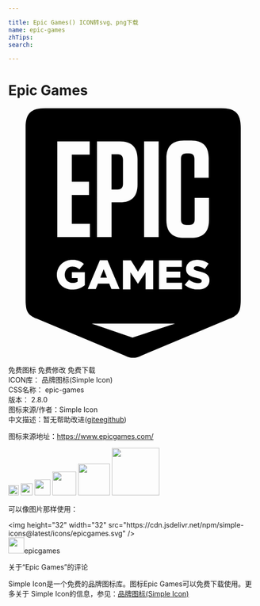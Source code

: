 ```yaml
---

title: Epic Games() ICON转svg、png下载
name: epic-games
zhTips: 
search: 

---
```


# Epic Games  <small style="font-size: 60%;font-weight: 100"></small>

<div id="svg" class="svg-wrap">
<svg role="img" xmlns="http://www.w3.org/2000/svg" viewBox="0 0 24 24"><title>Epic Games icon</title><path d="M3.538 0C2.166 0 1.66.506 1.66 1.878v16.565c0 .155.007.299.019.431.034.302.037.593.317.922.026.038.31.246.31.246.151.076.257.128.43.2l8.334 3.492c.431.197.613.276.926.265H12c.317.011.499-.068.93-.265l8.333-3.492c.174-.072.276-.124.431-.2 0 0 .284-.212.31-.246.28-.329.283-.62.317-.922.012-.132.02-.276.02-.43V1.877C22.34.506 21.833 0 20.461 0zm13.356 3.11h.68c1.134 0 1.686.552 1.686 1.697v1.879h-1.372V4.883c0-.367-.17-.537-.525-.537h-.234c-.367 0-.537.17-.537.537v5.813c0 .366.17.536.537.536h.26c.352 0 .522-.17.522-.536v-2.08h1.376v2.144c0 1.145-.564 1.708-1.701 1.708h-.692c-1.141 0-1.7-.567-1.7-1.708V4.819c0-1.142.559-1.709 1.7-1.709zm-12.188.076H7.82v1.277H6.104v2.604h1.652v1.274H6.104v2.774h1.739v1.274H4.706zm3.817 0h2.196c1.137 0 1.7.567 1.7 1.712v2.445c0 1.145-.563 1.709-1.7 1.709h-.794v3.337H8.523zm4.528 0h1.398v9.203h-1.398zm-3.13 1.24v3.39h.579c.351 0 .521-.17.521-.54v-2.31c0-.37-.17-.54-.521-.54zM6.066 14.58h.208l.046.007h.075l.038.012h.038l.038.011.037.008.034.007.034.008.034.007.038.012.03.007.03.012.038.011.03.015.039.015.034.015.03.02.038.014.026.02.038.018.03.02.034.018.03.023.03.019.03.022.031.023.03.026.03.023-.022.03-.027.027-.022.03-.027.03-.022.027-.023.026-.027.03-.022.03-.023.027-.026.03-.023.03-.027.03-.022.027-.023.03-.026.03-.023.031-.026.026-.023.03-.03-.022-.03-.026-.03-.02-.035-.022-.026-.019-.034-.019-.03-.019-.035-.019-.03-.015-.03-.015-.03-.011-.034-.012-.038-.01-.03-.008-.038-.008-.038-.008-.038-.003h-.041l-.046-.008h-.075l-.038.004h-.038l-.038.011-.034.008-.034.011-.037.011-.03.015-.038.016-.027.018-.03.02-.03.018-.027.023-.026.023-.027.022-.022.027-.03.026-.02.03-.018.027-.023.03-.015.034-.02.03-.018.034-.011.034-.016.034-.01.038-.005.038-.011.034-.008.042v.037l-.007.038v.09l.004.039.003.034.004.037.008.038.011.03.004.038.011.03.012.03.015.039.019.037.015.03.019.03.022.031.023.03.019.027.03.026.023.027.026.022.03.023.03.023.031.019.03.018.034.016.038.015.03.015.038.011.038.012.038.007.037.008.038.004.046.003h.124l.046-.007h.037l.038-.012.038-.007.038-.012.034-.007.034-.015.03-.015.038-.016.023-.015.03-.019v-.347h-.552v-.56h1.247v1.248l-.026.022-.03.023-.027.019-.03.023-.03.018-.03.023-.03.019-.031.019-.038.019-.034.019-.03.019-.038.015-.03.019-.038.015-.038.015-.038.015-.034.015-.034.011-.034.012-.037.011-.034.011-.038.012-.034.007-.038.008-.038.008-.038.007-.037.004-.038.004-.038.004-.045.003-.038.004-.042.004h-.196l-.042-.008h-.038l-.037-.007h-.038l-.038-.012-.038-.007-.038-.008-.037-.007-.03-.012-.038-.007-.038-.012-.034-.015-.034-.011-.038-.015-.034-.015-.038-.015-.03-.016-.038-.018-.026-.02-.038-.018-.027-.02-.03-.018-.03-.023-.03-.023-.034-.022-.023-.023-.03-.023-.027-.026-.026-.023-.027-.026-.022-.027-.027-.026-.022-.03-.023-.027-.019-.03-.023-.03-.019-.03-.018-.03-.02-.035-.018-.03-.015-.034-.015-.034-.016-.034-.015-.034-.011-.03-.015-.034-.008-.034-.011-.034-.008-.038-.011-.034-.008-.038-.003-.034-.008-.038-.004-.034-.003-.038-.004-.037-.004-.038v-.208l.008-.038v-.041l.01-.038v-.038l.012-.038.012-.037.007-.038.011-.034.012-.038.011-.034.015-.038.015-.034.016-.034.015-.034.015-.034.019-.034.019-.03.018-.03.02-.03.018-.03.023-.031.023-.03.022-.03.027-.027.022-.026.023-.027.03-.026.023-.027.03-.023.027-.026.03-.023.03-.022.03-.02.03-.022.03-.019.031-.019.034-.019.038-.019.03-.018.038-.016.034-.015.038-.019.03-.01.038-.012.034-.015.034-.008.034-.011.038-.008.034-.011.037-.008h.038l.038-.011h.038l.038-.008h.037zm11.989.007h.207l.046.008h.075l.038.011h.045l.038.012.034.007.038.008.038.007.034.008.038.011.037.012.03.007.038.015.038.012.03.015.038.015.038.015.034.02.027.014.037.02.034.018.03.019.035.023.03.018.03.023.03.023.03.022-.022.03-.019.031-.023.03-.022.03-.023.034-.019.03-.023.03-.022.031-.02.03-.022.03-.023.03-.022.031-.02.034-.022.03-.026.03-.02.03-.022.031-.03-.023-.034-.019-.03-.018-.03-.023-.035-.015-.03-.02-.038-.014-.026-.015-.038-.016-.03-.015-.03-.011-.034-.015-.038-.011-.038-.012-.038-.011-.041-.008-.038-.007-.038-.008-.038-.004-.037-.004-.034-.003h-.084l-.041.007-.038.008-.038.007-.03.016-.026.015-.034.03-.023.034-.015.034v.094l.019.042.015.023.026.026.038.02.03.018.038.015.038.015.049.015.03.008.03.011.038.008.03.011.038.008.042.011.041.011.042.012.042.007.037.012.042.011.038.008.037.011.038.011.038.012.038.011.034.011.038.012.037.015.038.019.038.015.038.019.038.019.03.019.03.018.034.023.027.02.034.026.026.026.03.03.027.027.019.03.026.038.019.026.015.038.019.026.011.038.012.03.007.038.008.038.007.038.004.038.004.037v.095l-.004.041-.004.038-.003.042-.008.038-.011.037-.008.038-.011.038-.015.034-.015.03-.016.034-.018.03-.023.03-.02.03-.018.031-.026.027-.023.026-.027.023-.03.026-.026.023-.03.023-.03.018-.031.023-.038.019-.03.015-.038.02-.038.014-.037.015-.038.012-.038.011-.03.011-.038.008-.038.008-.03.007-.038.008h-.038l-.037.007h-.038l-.038.008h-.28l-.037-.004-.038-.004-.042-.003-.038-.008-.037-.004-.038-.007-.038-.008-.042-.011-.037-.008-.038-.011-.038-.008-.038-.011-.037-.012-.038-.015-.034-.011-.038-.011-.038-.016-.03-.015-.038-.015-.03-.019-.038-.015-.034-.019-.026-.019-.038-.019-.027-.018-.034-.02-.03-.022-.03-.023-.03-.022-.03-.023-.027-.023-.03-.026.022-.03.027-.027.023-.03.026-.03.023-.027.022-.03.027-.03.023-.027.026-.03.023-.026.026-.03.023-.03.022-.027.027-.03.023-.03.026-.027.027-.03.026.022.038.023.026.023.038.022.03.02.034.022.03.019.035.015.03.019.034.015.038.015.03.015.038.011.03.016.038.01.037.012.038.012.038.007.038.008.038.007h.041l.038.012h.208l.038-.008.037-.008.03-.007.03-.011.027-.016.034-.022.02-.027.018-.03.011-.038v-.087l-.015-.037-.022-.03-.023-.023-.034-.023-.027-.015-.037-.015-.038-.015-.045-.02-.027-.007-.03-.008-.038-.01-.03-.008-.038-.012-.038-.007-.041-.012-.038-.007-.042-.012-.037-.007-.038-.012-.038-.007-.038-.012-.038-.01-.037-.008-.034-.012-.034-.011-.034-.012-.038-.015-.042-.015-.038-.015-.037-.015-.038-.019-.038-.019-.026-.019-.038-.019-.027-.022-.034-.02-.022-.022-.027-.026-.03-.027-.023-.026-.022-.027-.02-.026-.018-.03-.02-.034-.014-.027-.012-.03-.011-.034-.011-.03-.008-.038-.007-.034v-.038l-.008-.038v-.162l.004-.038.004-.038.007-.03.008-.038.011-.03.008-.038.015-.03.015-.038.015-.03.019-.038.019-.03.026-.03.02-.03.03-.03.026-.027.023-.03.034-.027.022-.019.034-.023.03-.022.03-.02.038-.018.03-.015.039-.019.03-.015.038-.012.037-.015.038-.011.027-.008.037-.007.03-.008.038-.007.038-.008.038-.004.038-.004.038-.003zm-9.237.027h.707l.015.034.015.034.015.034.011.038.015.034.015.034.016.034.015.034.011.034.019.037.015.034.015.035.008.034.015.034.019.034.015.037.015.034.011.034.015.034.02.034.01.034.016.038.011.038.015.03.02.038.014.03.015.038.012.038.011.03.019.038.015.03.015.038.011.03.016.038.019.038.015.034.011.034.011.034.015.034.02.034.014.037.016.035.01.034.016.034.015.034.015.034.015.037.012.034.015.034.019.034.015.034.015.034.008.038.015.034.019.034.015.034.011.034.015.034.015.038.02.038.01.03.016.038.011.03.015.038.019.038.015.03.011.038.016.03.011.038.019.03.015.038.011.038.015.03.016.038.018.03.016.038.01.037.012.03.015.038.02.03h-.783l-.02-.033-.01-.034-.016-.034-.015-.038-.011-.034-.015-.034-.015-.034-.012-.034-.015-.034-.015-.034-.011-.034-.015-.038-.015-.034-.012-.034-.015-.034H8.617l-.015.038-.011.03-.015.038-.019.037-.008.03-.015.039-.015.03-.011.038-.015.03-.015.038-.012.03-.015.038-.015.037-.015.03-.011.038h-.775l.015-.037.015-.034.015-.034.012-.038.01-.034.02-.034.015-.034.015-.034.011-.034.015-.038.02-.034.014-.034.012-.034.011-.034.015-.034.02-.038.014-.034.015-.034.012-.034.015-.034.015-.034.015-.038.015-.038.012-.03.015-.038.019-.03.015-.038.011-.037.011-.03.015-.038.02-.03.014-.038.016-.03.01-.038.016-.038.019-.03.011-.038.015-.03.012-.038.015-.038.019-.03.015-.038.011-.03.015-.038.012-.03.019-.038.015-.038.015-.034.011-.034.015-.034.02-.034.014-.034.008-.038.015-.034.015-.034.019-.034.015-.034.011-.034.016-.038.015-.037.015-.03.015-.038.011-.03.015-.038.015-.038.02-.03.014-.038.012-.03.011-.038.015-.03.02-.038.014-.038.012-.03.015-.038.015-.03.019-.038.011-.038.011-.03.016-.038zm2.192.019h.775l.022.03.02.034.022.03.019.034.019.03.019.034.018.03.023.035.019.03.019.03.019.034.019.03.026.034.015.03.02.035.022.03.023.03.015.034.022.03.02.034.014.03.027.035.019.03.019.034.019.03.018.03.023.034.019.03.019.035.019.03.019.034.022.03.02.034.018.03.023-.03.015-.038.023-.026.022-.038.02-.026.014-.038.027-.027.019-.037.015-.027.023-.03.022-.038.02-.026.018-.038.019-.027.023-.037.018-.027.02-.038.018-.026.02-.03.022-.038.019-.027.019-.037.022-.027.02-.038.018-.026.023-.03.019-.038.022-.027.02-.037.018-.027.02-.038.022-.026.019-.038.019-.026h.782v2.789h-.734v-1.64l-.018.026-.023.038-.019.026-.023.03-.019.038-.022.027-.02.03-.022.038-.019.026-.019.03-.026.03-.019.039-.023.026-.019.03-.018.038-.023.026-.019.03-.023.038-.019.027-.022.03-.02.038-.018.026-.023.03-.019.038-.022.027-.023.03-.019.03-.019.038-.023.027-.022.03-.015.038-.027.026-.019.03-.022.038-.02.027h-.014l-.023-.034-.019-.03-.023-.035-.019-.03-.022-.034-.02-.03-.022-.034-.019-.03-.022-.034-.02-.03-.026-.035-.015-.03-.023-.034-.022-.03-.02-.034-.022-.03-.019-.038-.022-.03-.02-.034-.022-.03-.019-.035-.023-.03-.018-.034-.023-.03-.019-.034-.023-.03-.019-.034-.022-.03-.02-.035-.022-.03-.019-.034-.026-.03-.015-.034-.023-.03v1.644h-.725v-2.76zm3.47 0h2.199v.63h-1.47v.447h1.322v.593H15.21v.48h1.489v.631h-2.215v-2.759zm-5.318.854l-.015.038-.012.03-.015.038-.015.037-.011.034-.015.034-.016.038-.015.038-.011.03-.015.038-.015.03-.012.038-.015.038-.015.03-.011.038-.015.03-.015.038-.016.038-.01.03-.016.038-.015.038-.011.03-.016.038h.643l-.015-.038-.012-.034-.015-.038-.015-.034-.011-.034-.015-.034-.015-.038-.012-.034-.015-.034-.015-.034-.011-.034-.015-.038-.012-.034-.015-.034-.015-.034-.011-.034-.015-.037-.015-.038-.012-.03-.015-.038-.015-.038-.011-.034zm-1.15 5.223h8.013l-4.09 1.35z"/></svg>
</div>
<detail full-name='epic-games'></detail>

<div class="detail-page">
<p>
<span><span class="badge-success badge">免费图标</span> <span class="badge-success badge">免费修改</span>  <span class="badge-success badge">免费下载</span> </span>
<br/>
<span>
ICON库：
<span class="badge-secondary badge">品牌图标(Simple Icon)</span> 
</span>
<br/>
<span>
CSS名称：
<span class="badge-secondary badge">epic-games</span> 
</span>

<br/>
<span>
版本：
<span class="badge-secondary badge">2.8.0</span> 
</span>
<br/>
<span>图标来源/作者：<span class="badge-light badge">Simple Icon</span></span> 
<br/>
<span class="zh-detail">中文描述：暂无<span class="help-link"><span>帮助改进</span>(<a href="https://gitee.com/liuwave/icon-helper/edit/master/json/brands/epic-games.json" target="_blank" rel="noopener noreferrer">gitee</a><a href="https://github.com/liuwave/icon-helper/edit/master/json/brands/epic-games.json" target="_blank" rel="noopener noreferrer">github</a></span>)</span><br/>
</p>
</div><div class="description description alert alert-light"><p>图标来源地址：<a href="https://www.epicgames.com/" target="_blank" rel="noopener noreferrer">https://www.epicgames.com/</a></p></div>
<div class="alert alert-dark">
<img height="21" width="21" src="https://cdn.jsdelivr.net/npm/simple-icons@latest/icons/epicgames.svg" />
<img height="24" width="24" src="https://cdn.jsdelivr.net/npm/simple-icons@latest/icons/epicgames.svg" />
<img height="32" width="32" src="https://cdn.jsdelivr.net/npm/simple-icons@latest/icons/epicgames.svg" />
<img height="48" width="48" src="https://cdn.jsdelivr.net/npm/simple-icons@latest/icons/epicgames.svg" />
<img height="64" width="64" src="https://cdn.jsdelivr.net/npm/simple-icons@latest/icons/epicgames.svg" />
<img height="96" width="96" src="https://cdn.jsdelivr.net/npm/simple-icons@latest/icons/epicgames.svg" />

</div>
<div>
  <p>可以像图片那样使用：    
  </p>
  <div class="alert alert-primary" style="font-size: 14px">
    &lt;img height="32" width="32" src="https://cdn.jsdelivr.net/npm/simple-icons@latest/icons/epicgames.svg" /&gt;
    <copy-btn content='<img height="32" width="32" src="https://cdn.jsdelivr.net/npm/simple-icons@latest/icons/epicgames.svg" />'></copy-btn>
  </div>
  <div class="alert alert-secondary">
    <img height="32" width="32" src="https://cdn.jsdelivr.net/npm/simple-icons@latest/icons/epicgames.svg" />epicgames
    <copy-btn content="epicgames" btn-title="复制图标名称"></copy-btn>
  </div>
</div>

<Vssue title="关于“Epic Games”的评论" >关于“Epic Games”的评论</Vssue>


<div><p>Simple Icon是一个免费的品牌图标库。图标Epic Games可以免费下载使用。更多关于  Simple Icon的信息，参见：<a target="_blank" href="https://iconhelper.cn/brands.html">品牌图标(Simple Icon)</a>
</p></div>
